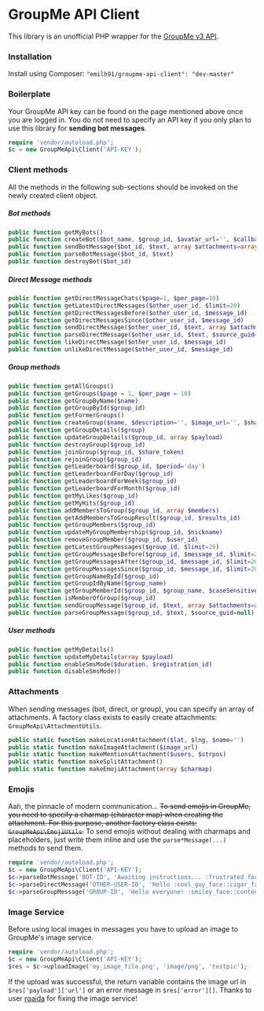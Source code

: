 # GroupMe API Client
This library is an unofficial PHP wrapper for the [GroupMe v3 API](https://dev.groupme.com/).

### Installation
Install using Composer:
`"emilh91/groupme-api-client": "dev-master"`

### Boilerplate
Your GroupMe API key can be found on the page mentioned above once you are logged in. You do not need to specify an API key if you only plan to use this library for **sending bot messages**.
```php
require 'vendor/autoload.php';
$c = new GroupMeApi\Client('API-KEY');
```

### Client methods
All the methods in the following sub-sections should be invoked on the newly created client object.

##### Bot methods
```php
public function getMyBots()
public function createBot($bot_name, $group_id, $avatar_url='', $callback_url='')
public function sendBotMessage($bot_id, $text, array $attachments=array())
public function parseBotMessage($bot_id, $text)
public function destroyBot($bot_id)
```

##### Direct Message methods
```php
public function getDirectMessageChats($page=1, $per_page=10)
public function getLatestDirectMessages($other_user_id, $limit=20)
public function getDirectMessagesBefore($other_user_id, $message_id)
public function getDirectMessagesSince($other_user_id, $message_id)
public function sendDirectMessage($other_user_id, $text, array $attachments=array(), $source_guid=null)
public function parseDirectMessage($other_user_id, $text, $source_guid=null)
public function likeDirectMessage($other_user_id, $message_id)
public function unlikeDirectMessage($other_user_id, $message_id)
```

##### Group methods
```php
public function getAllGroups()
public function getGroups($page = 1, $per_page = 10)
public function getGroupByName($name)
public function getGroupById($group_id)
public function getFormerGroups()
public function createGroup($name, $description='', $image_url='', $share=false)
public function getGroupDetails($group)
public function updateGroupDetails($group_id, array $payload)
public function destroyGroup($group_id)
public function joinGroup($group_id, $share_token)
public function rejoinGroup($group_id)
public function getLeaderboard($group_id, $period='day')
public function getLeaderboardForDay($group_id)
public function getLeaderboardForWeek($group_id)
public function getLeaderboardForMonth($group_id)
public function getMyLikes($group_id)
public function getMyHits($group_id)
public function addMembersToGroup($group_id, array $members)
public function getAddMembersToGroupResult($group_id, $results_id)
public function getGroupMembers($group_id)
public function updateMyGroupMembership($group_id, $nickname)
public function removeGroupMember($group_id, $user_id)
public function getLatestGroupMessages($group_id, $limit=20)
public function getGroupMessagesBefore($group_id, $message_id, $limit=20)
public function getGroupMessagesAfter($group_id, $message_id, $limit=20)
public function getGroupMessagesSince($group_id, $message_id, $limit=20)
public function getGroupNameById($group_id)
public function getGroupIdByName($group_name)
public function getGroupMemberId($group_id, $group_name, $caseSensitive = FALSE)
public function isMemberOfGroup($group_id)
public function sendGroupMessage($group_id, $text, array $attachments=array(), $source_guid=null)
public function parseGroupMessage($group_id, $text, $source_guid=null)
```

##### User methods
```php
public function getMyDetails()
public function updateMyDetails(array $payload)
public function enableSmsMode($duration, $registration_id)
public function disableSmsMode()
```

### Attachments
When sending messages (bot, direct, or group), you can specify an array of attachments. A factory class exists to easily create attachments: `GroupMeApi\AttachmentUtils`.
```php
public static function makeLocationAttachment($lat, $lng, $name='')
public static function makeImageAttachment($image_url)
public static function makeMentionsAttachment($users, $strpos)
public static function makeSplitAttachment()
public static function makeEmojiAttachment(array $charmap)
```

### Emojis
Aah, the pinnacle of modern communication... ~~To send emojis in GroupMe, you need to specify a charmap (character map) when creating the attachment. For this purpose, another factory class exists: `GroupMeApi\EmojiUtils`.~~ To send emojis without dealing with charmaps and placeholders, just write them inline and use the `parse*Message(...)` methods to send them.

```php
require 'vendor/autoload.php';
$c = new GroupMeApi\Client('API-KEY');
$c->parseBotMessage('BOT-ID', 'Awaiting instructions... :frustrated_face:');
$c->parseDirectMessage('OTHER-USER-ID', 'Hello :cool_guy_face::cigar_face:');
$c->parseGroupMessage('GROUP-ID', 'Hello everyone! :smiley_face::content_face:');
```

### Image Service
Before using local images in messages you have to upload an image to GroupMe's image service.

```php
require 'vendor/autoload.php';
$c = new GroupMeApi\Client('API-KEY');
$res = $c->uploadImage('my_image_file.png', 'image/png', 'testpic');
```

If the upload was successful, the return variable contains the image url in `$res['payload']['url']` or an error message in `$res['error'][]`.
Thanks to user [rgaida](https://github.com/rgaida) for fixing the image service!
